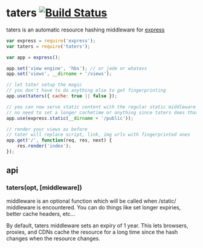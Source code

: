 # taters [![Build Status](https://travis-ci.org/shtylman/node-taters.png?branch=master)](https://travis-ci.org/shtylman/node-taters)

taters is an automatic resource hashing middleware for [express](http://expressjs.com/)

```javascript
var express = require('express');
var taters = require('taters');

var app = express();

app.set('view engine', 'hbs'); // or jade or whatevs
app.set('views', __dirname + '/views');

// let tater setup the magic
// you don't have to do anything else to get fingerprinting
app.use(taters({ cache: true || false });

// you can now serve static content with the regular static middleware
// no need to set a longer cachetime or anything since taters does that for us
app.use(express.static(__dirname + '/public'));

// render your views as before
// tater will replace script, link, img urls with fingerprinted ones
app.get('/', function(req, res, next) {
    res.render('index');
});
```

## api

### taters(opt, [middleware])

middleware is an optional function which will be called when /static/ middleware is encountered. You can do things like set longer expiries, better cache headers, etc...

By default, taters middleware sets an expiry of 1 year. This lets browsers, proxies, and CDNs cache the resource for a long time since the hash changes when the resource changes.
